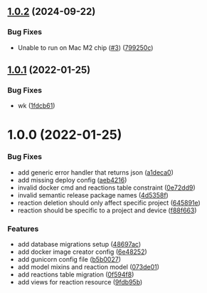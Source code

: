 ## [1.0.2](https://github.com/0xMurage/portfolio-reactions/compare/v1.0.1...v1.0.2) (2024-09-22)


### Bug Fixes

* Unable to run on Mac M2 chip ([#3](https://github.com/0xMurage/portfolio-reactions/issues/3)) ([799250c](https://github.com/0xMurage/portfolio-reactions/commit/799250c23d9640afaed468ae2b50c9695c63caa9))

## [1.0.1](https://github.com/mimidotsuser/portfolio-reactions/compare/v1.0.0...v1.0.1) (2022-01-25)


### Bug Fixes

* wk ([1fdcb61](https://github.com/mimidotsuser/portfolio-reactions/commit/1fdcb61d8faa7d36c35c65dccd72abc6a1bf866e))

# 1.0.0 (2022-01-25)


### Bug Fixes

* add generic error handler that returns json ([a1deca0](https://github.com/mimidotsuser/portfolio-reactions/commit/a1deca00577318108a138e090618c69b232ff91b))
* add missing deploy config ([aeb4216](https://github.com/mimidotsuser/portfolio-reactions/commit/aeb4216824009ece9b3d9c4c1c0c15196ee05cc9))
* invalid docker cmd and reactions table constraint ([0e72dd9](https://github.com/mimidotsuser/portfolio-reactions/commit/0e72dd93322f24f16564857fc3ba2f69adba6d7f))
* invalid semantic release package names ([4d5358f](https://github.com/mimidotsuser/portfolio-reactions/commit/4d5358f5f8b0c18951b27b07fc2d0646a9816978))
* reaction deletion should only affect specific project ([645891e](https://github.com/mimidotsuser/portfolio-reactions/commit/645891e15ffab5e27a3a4bc04e714e3ccac778c0))
* reaction should be specific to a project and device ([f88f663](https://github.com/mimidotsuser/portfolio-reactions/commit/f88f6639a2c9d63767f4759ef1d490f1d29b7b04))


### Features

* add database migrations setup ([48697ac](https://github.com/mimidotsuser/portfolio-reactions/commit/48697ac87f456945436eaeda79fb52622c784c3a))
* add docker image creator config ([6e48252](https://github.com/mimidotsuser/portfolio-reactions/commit/6e4825263350d5d67e66a7ede2fc9f174e0c61e9))
* add gunicorn config file ([b5b0027](https://github.com/mimidotsuser/portfolio-reactions/commit/b5b00271331d8592891bf7b688325f63c1fe2673))
* add model mixins and reaction model ([073de01](https://github.com/mimidotsuser/portfolio-reactions/commit/073de016a02081e65041981f8cb09f635d4435be))
* add reactions table migration ([0f594f8](https://github.com/mimidotsuser/portfolio-reactions/commit/0f594f846230fdf4f6cbf2c078d6844fcbd71a11))
* add views for reaction resource ([9fdb95b](https://github.com/mimidotsuser/portfolio-reactions/commit/9fdb95b3b4b9985139b2904e399adf3af8b2a2db))
